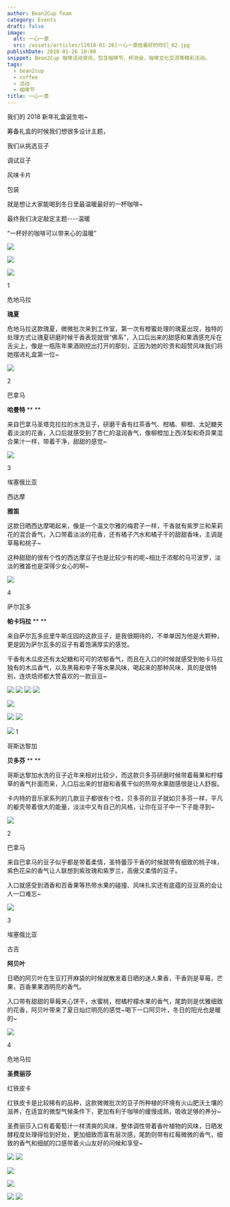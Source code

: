 ```yaml
---
author: Bean2Cup Team
category: Events
draft: false
image:
  alt: 一心一意
  src: /assets/articles/[2018-01-26]一心一意给最好的你们_02.jpg
publishDate: 2018-01-26 10:00
snippet: Bean2Cup 咖啡活动资讯，包含咖啡节、杯测会、咖啡文化交流等精彩活动。
tags:
  - bean2cup
  - coffee
  - 活动
  - 咖啡节
title: 一心一意
---
```


我们的 2018 新年礼盒诞生啦~

筹备礼盒的时候我们想很多设计主题，

我们从挑选豆子

调试豆子

风味卡片

包装

就是想让大家能喝到冬日里最温暖最好的一杯咖啡~

最终我们决定敲定主题----温暖

“一杯好的咖啡可以带来心的温暖”

![](/assets/articles/[2018-01-26]一心一意给最好的你们_02.jpg)

![](/assets/articles/[2018-01-26]一心一意给最好的你们_03.jpg)

![](/assets/articles/[2018-01-26]一心一意给最好的你们_04.jpg)

1

危地马拉

**瑰夏**

危地马拉这款瑰夏，微微批次来到工作室，第一次有橙蜜处理的瑰夏出现，独特的处理方式让瑰夏研磨时候干香表现就很“佛系”，入口后出来的甜感和果酒感充斥在舌尖上，像是一瓶陈年果酒刚挖出打开的那刻，正因为她的珍贵和超赞风味我们将她摆进礼盒第一位~

![](/assets/articles/[2018-01-26]一心一意给最好的你们_05.jpg)

2

巴拿马

**哈曼特** \*\*
\*\*

来自巴拿马圣塔克拉拉的水洗豆子，研磨干香有红茶香气、柑橘、柳橙、太妃糖夹着淡淡的花香，入口后就感受到了杏仁的温润香气，像柳橙加上西洋梨和奇异果混合果汁一样，带着干净，甜甜的感觉~

![](/assets/articles/[2018-01-26]一心一意给最好的你们_06.jpg)

3

埃塞俄比亚

西达摩

**雅笛**

这款日晒西达摩喝起来，像是一个温文尔雅的梅君子一样，干香就有紫罗兰和茉莉花的混合香气，入口带着淡淡的花香，还有橘子汽水和橘子干的甜甜香味，主调是草莓和桃子~

这种甜甜的很有个性的西达摩豆子也是比较少有的呢~相比于浓郁的马可波罗，淡淡的雅笛也是深得少女心的啊~

![](/assets/articles/[2018-01-26]一心一意给最好的你们_07.jpg)

4

萨尔瓦多

**帕卡玛拉** \*\*
\*\*

来自萨尔瓦多庇里牛斯庄园的这款豆子，是我很期待的，不单单因为他是大颗种，更是因为萨尔瓦多的豆子有着饱满厚实的感觉。

干香有木瓜皮还有太妃糖和可可的浓郁香气，而且在入口的时候就感受到帕卡马拉独有的木瓜香气，以及黑莓和李子等水果风味，喝起来的那种风味，真的是很特别，连烘焙师都大赞喜欢的一款豆豆~

![](/assets/articles/[2018-01-26]一心一意给最好的你们_08.jpg)
![](/assets/articles/[2018-01-26]一心一意给最好的你们_09.jpg)
![](/assets/articles/[2018-01-26]一心一意给最好的你们_10.jpg)
![](/assets/articles/[2018-01-26]一心一意给最好的你们_11.jpg)

![](/assets/articles/[2018-01-26]一心一意给最好的你们_12.jpg)

![](/assets/articles/[2018-01-26]一心一意给最好的你们_13.jpg)
![](/assets/articles/[2018-01-26]一心一意给最好的你们_14.jpg)

![](/assets/articles/[2018-01-26]一心一意给最好的你们_15.jpg)
1

哥斯达黎加

**贝多芬** \*\*
\*\*

哥斯达黎加水洗的豆子近年来相对比较少，而这款贝多芬研磨时候带着莓果和柠檬草的香气扑面而来，入口后出来的甘甜和香蕉干似的热带水果甜感很是让人舒服。

卡内特的音乐家系列的几款豆子都很有个性，贝多芬的豆子就如贝多芬一样，平凡的躯壳带着很大的能量，淡淡中又有自己的风格，让你在豆子中一下子能寻到~

![](/assets/articles/[2018-01-26]一心一意给最好的你们_16.jpg)

2

巴拿马

来自巴拿马的豆子似乎都是带着柔情，圣特蕾莎干香的时候就带有细致的桃子味， 紫色花朵的香气让人联想到紫玫瑰和紫罗兰，高傲又柔情的豆子。

入口就感受到酒香和百香果等热带水果的碰撞、风味扎实还有底蕴的豆豆真的会让人一口难忘~

![](/assets/articles/[2018-01-26]一心一意给最好的你们_17.jpg)

3

埃塞俄比亚

古吉

**阿贝叶**

日晒的阿贝叶在生豆打开麻袋的时候就散发着日晒的迷人果香，干香则是草莓，芒果，百香果果酒明亮的香气。

入口带有甜甜的草莓夹心饼干，水蜜桃，柑橘柠檬水果的香气，尾韵则是优雅细致的花香，阿贝叶带来了夏日灿烂明亮的感觉~喝下一口阿贝叶，冬日的阳光也是暖的~

![](/assets/articles/[2018-01-26]一心一意给最好的你们_18.jpg)

4

危地马拉

**圣费丽莎**

红铁皮卡

红铁皮卡是比较稀有的品种，这款微微批次的豆子所种植的环境有火山肥沃土壤的滋养，在适宜的微型气候条件下，更加有利于咖啡的缓慢成熟，吸收足够的养分~

圣费丽莎入口有着葡萄汁一样清爽的风味，整体调性带着香叶植物的风味，日晒发酵程度处理得恰到好处，更加细致而富有层次感，尾韵则带有红莓微微的香气，细致的香气和细腻的口感带着火山友好的问候和享受~

![](/assets/articles/[2018-01-26]一心一意给最好的你们_09.jpg)
![](/assets/articles/[2018-01-26]一心一意给最好的你们_20.jpg)

![](/assets/articles/[2018-01-26]一心一意给最好的你们_21.jpg)

![](/assets/articles/[2018-01-26]一心一意给最好的你们_22.jpg)

![](/assets/articles/[2018-01-26]一心一意给最好的你们_23.jpg)
![](/assets/articles/[2018-01-26]一心一意给最好的你们_24.jpg)
